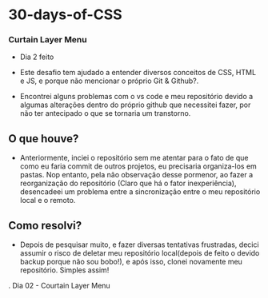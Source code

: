 # 30-days-of-CSS
### Curtain Layer Menu
 - Dia 2 feito

 - Este desafio tem ajudado a entender diversos conceitos de CSS, HTML e JS, e porque não mencionar o próprio Git & Github?.
  - Encontrei alguns problemas com o vs code e meu repositório devido a algumas alterações dentro do próprio github que necessitei fazer, por não ter antecipado o que se tornaria um transtorno.

  ## O que houve?

   - Anteriormente, inciei o repositório sem me atentar para o fato de que como eu faria commit de outros projetos, eu precisaria organiza-los em pastas. Nop entanto, pela não observação desse pormenor, ao fazer a reorganização do repositório (Claro que há o fator inexperiência), desencadeei um problema entre a sincronização entre o meu repositório local e o remoto.

   ## Como resolvi?

 - Depois de pesquisar muito, e fazer diversas tentativas frustradas, decici assumir o risco de deletar meu repositório local(depois de feito o devido  backup porque não sou bobo!), e após isso, clonei novamente meu repositório. Simples assim!

 . Dia 02 - Courtain Layer Menu

     